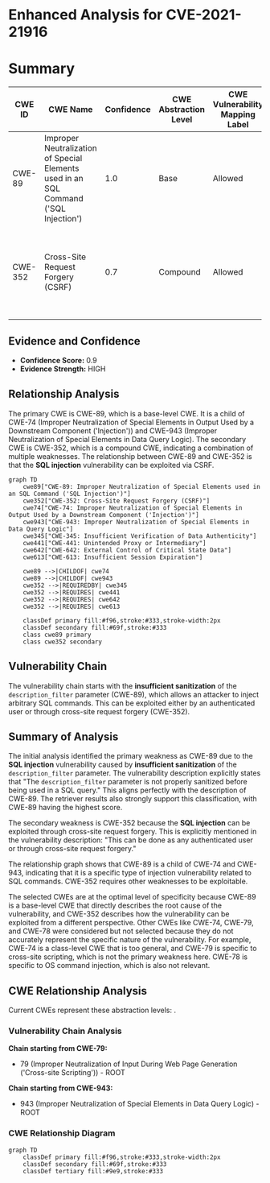 # Enhanced Analysis for CVE-2021-21916

# Summary
| CWE ID | CWE Name | Confidence | CWE Abstraction Level | CWE Vulnerability Mapping Label | CWE-Vulnerability Mapping Notes |
|---|---|---|---|---|---|
| CWE-89 | Improper Neutralization of Special Elements used in an SQL Command ('SQL Injection') | 1.0 | Base | Allowed | Primary CWE. The vulnerability is due to **insufficient sanitization** of the `description_filter` parameter before being used in a SQL query. |
| CWE-352 | Cross-Site Request Forgery (CSRF) | 0.7 | Compound | Allowed | Secondary candidate. The vulnerability description mentions that the **SQL injection** can be exploited through cross-site request forgery. |

## Evidence and Confidence

*   **Confidence Score:** 0.9
*   **Evidence Strength:** HIGH

## Relationship Analysis
The primary CWE is CWE-89, which is a base-level CWE. It is a child of CWE-74 (Improper Neutralization of Special Elements in Output Used by a Downstream Component ('Injection')) and CWE-943 (Improper Neutralization of Special Elements in Data Query Logic). The secondary CWE is CWE-352, which is a compound CWE, indicating a combination of multiple weaknesses. The relationship between CWE-89 and CWE-352 is that the **SQL injection** vulnerability can be exploited via CSRF.

```mermaid
graph TD
    cwe89["CWE-89: Improper Neutralization of Special Elements used in an SQL Command ('SQL Injection')"]
    cwe352["CWE-352: Cross-Site Request Forgery (CSRF)"]
    cwe74["CWE-74: Improper Neutralization of Special Elements in Output Used by a Downstream Component ('Injection')"]
    cwe943["CWE-943: Improper Neutralization of Special Elements in Data Query Logic"]
    cwe345["CWE-345: Insufficient Verification of Data Authenticity"]
    cwe441["CWE-441: Unintended Proxy or Intermediary"]
    cwe642["CWE-642: External Control of Critical State Data"]
    cwe613["CWE-613: Insufficient Session Expiration"]

    cwe89 -->|CHILDOF| cwe74
    cwe89 -->|CHILDOF| cwe943
    cwe352 -->|REQUIREDBY| cwe345
    cwe352 -->|REQUIRES| cwe441
    cwe352 -->|REQUIRES| cwe642
    cwe352 -->|REQUIRES| cwe613

    classDef primary fill:#f96,stroke:#333,stroke-width:2px
    classDef secondary fill:#69f,stroke:#333
    class cwe89 primary
    class cwe352 secondary
```

## Vulnerability Chain
The vulnerability chain starts with the **insufficient sanitization** of the `description_filter` parameter (CWE-89), which allows an attacker to inject arbitrary SQL commands. This can be exploited either by an authenticated user or through cross-site request forgery (CWE-352).

## Summary of Analysis
The initial analysis identified the primary weakness as CWE-89 due to the **SQL injection** vulnerability caused by **insufficient sanitization** of the `description_filter` parameter. The vulnerability description explicitly states that "The `description_filter` parameter is not properly sanitized before being used in a SQL query." This aligns perfectly with the description of CWE-89. The retriever results also strongly support this classification, with CWE-89 having the highest score.

The secondary weakness is CWE-352 because the **SQL injection** can be exploited through cross-site request forgery. This is explicitly mentioned in the vulnerability description: "This can be done as any authenticated user or through cross-site request forgery."

The relationship graph shows that CWE-89 is a child of CWE-74 and CWE-943, indicating that it is a specific type of injection vulnerability related to SQL commands. CWE-352 requires other weaknesses to be exploitable.

The selected CWEs are at the optimal level of specificity because CWE-89 is a base-level CWE that directly describes the root cause of the vulnerability, and CWE-352 describes how the vulnerability can be exploited from a different perspective. Other CWEs like CWE-74, CWE-79, and CWE-78 were considered but not selected because they do not accurately represent the specific nature of the vulnerability. For example, CWE-74 is a class-level CWE that is too general, and CWE-79 is specific to cross-site scripting, which is not the primary weakness here. CWE-78 is specific to OS command injection, which is also not relevant.


## CWE Relationship Analysis

Current CWEs represent these abstraction levels: .


### Vulnerability Chain Analysis

**Chain starting from CWE-79:**
- 79 (Improper Neutralization of Input During Web Page Generation ('Cross-site Scripting')) - ROOT


**Chain starting from CWE-943:**
- 943 (Improper Neutralization of Special Elements in Data Query Logic) - ROOT



### CWE Relationship Diagram

```mermaid
graph TD
    classDef primary fill:#f96,stroke:#333,stroke-width:2px
    classDef secondary fill:#69f,stroke:#333
    classDef tertiary fill:#9e9,stroke:#333
```